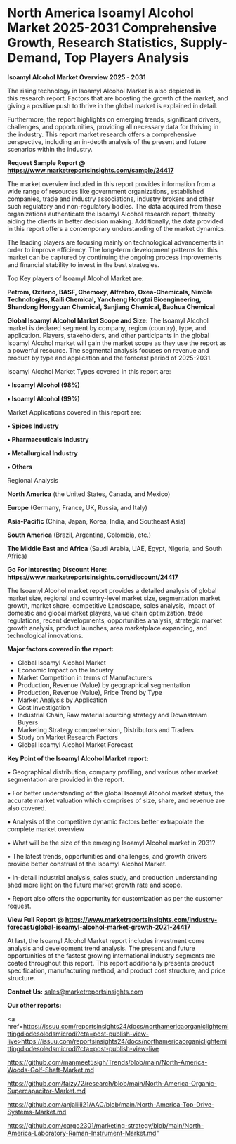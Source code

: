 # North America Isoamyl Alcohol Market 2025-2031 Comprehensive Growth, Research Statistics, Supply-Demand,  Top Players Analysis

<Strong> Isoamyl Alcohol Market Overview 2025 - 2031</strong>

The rising technology in Isoamyl Alcohol Market is also depicted in this research report. Factors that are boosting the growth of the market, and giving a positive push to thrive in the global market is explained in detail.

Furthermore, the report highlights on emerging trends, significant drivers, challenges, and opportunities, providing all necessary data for thriving in the industry. This report market research offers a comprehensive perspective, including an in-depth analysis of the present and future scenarios within the industry.

<strong>Request Sample Report @ <a href=https://www.marketreportsinsights.com/sample/24417>https://www.marketreportsinsights.com/sample/24417</a></strong>

The market overview included in this report provides information from a wide range of resources like government organizations, established companies, trade and industry associations, industry brokers and other such regulatory and non-regulatory bodies. The data acquired from these organizations authenticate the Isoamyl Alcohol research report, thereby aiding the clients in better decision making. Additionally, the data provided in this report offers a contemporary understanding of the market dynamics.

The leading players are focusing mainly on technological advancements in order to improve efficiency. The long-term development patterns for this market can be captured by continuing the ongoing process improvements and financial stability to invest in the best strategies.

Top Key players of Isoamyl Alcohol Market are:

<strong>Petrom, Oxiteno, BASF, Chemoxy, Alfrebro, Oxea-Chemicals, Nimble Technologies, Kaili Chemical, Yancheng Hongtai Bioengineering, Shandong Hongyuan Chemical, Sanjiang Chemical, Baohua Chemical</strong>

<strong><b>Global Isoamyl Alcohol Market Scope and Size:</b></strong>
The Isoamyl Alcohol market is declared segment by company, region (country), type, and application. Players, stakeholders, and other participants in the global Isoamyl Alcohol market will gain the market scope as they use the report as a powerful resource. The segmental analysis focuses on revenue and product by type and application and the forecast period of 2025-2031.

Isoamyl Alcohol Market Types covered in this report are:

<strong>• Isoamyl Alcohol (98%)

• Isoamyl Alcohol (99%)</strong>

Market Applications covered in this report are:

<strong>• Spices Industry

• Pharmaceuticals Industry

• Metallurgical Industry

• Others</strong> 

Regional Analysis

<strong>North America</strong> (the United States, Canada, and Mexico)

<strong>Europe</strong> (Germany, France, UK, Russia, and Italy)

<strong>Asia-Pacific</strong> (China, Japan, Korea, India, and Southeast Asia)

<strong>South America</strong> (Brazil, Argentina, Colombia, etc.)

<strong>The Middle East and Africa</strong> (Saudi Arabia, UAE, Egypt, Nigeria, and South Africa)

<strong>Go For Interesting Discount Here: <a href=https://www.marketreportsinsights.com/discount/24417>https://www.marketreportsinsights.com/discount/24417</a></strong>

The Isoamyl Alcohol market report provides a detailed analysis of global market size, regional and country-level market size, segmentation market growth, market share, competitive Landscape, sales analysis, impact of domestic and global market players, value chain optimization, trade regulations, recent developments, opportunities analysis, strategic market growth analysis, product launches, area marketplace expanding, and technological innovations.

<strong><b>Major factors covered in the report:</b></strong>
<ul>
  <li>Global Isoamyl Alcohol Market </li>
  <li>Economic Impact on the Industry</li>
  <li>Market Competition in terms of Manufacturers</li>
  <li>Production, Revenue (Value) by geographical segmentation</li>
  <li>Production, Revenue (Value), Price Trend by Type</li>
  <li>Market Analysis by Application</li>
  <li>Cost Investigation</li>
  <li>Industrial Chain, Raw material sourcing strategy and Downstream Buyers</li>
  <li>Marketing Strategy comprehension, Distributors and Traders</li>
  <li>Study on Market Research Factors</li>
  <li>Global Isoamyl Alcohol Market Forecast</li>
</ul>

<strong><b>Key Point of the Isoamyl Alcohol Market report:</b></strong>

• Geographical distribution, company profiling, and various other market segmentation are provided in the report.

• For better understanding of the global Isoamyl Alcohol market status, the accurate market valuation which comprises of size, share, and revenue are also covered.

• Analysis of the competitive dynamic factors better extrapolate the complete market overview

• What will be the size of the emerging Isoamyl Alcohol market in 2031?

• The latest trends, opportunities and challenges, and growth drivers provide better construal of the Isoamyl Alcohol Market.

• In-detail industrial analysis, sales study, and production understanding shed more light on the future market growth rate and scope.

• Report also offers the opportunity for customization as per the customer request.

<strong><b>View Full Report @ <a href=https://www.marketreportsinsights.com/industry-forecast/global-isoamyl-alcohol-market-growth-2021-24417>https://www.marketreportsinsights.com/industry-forecast/global-isoamyl-alcohol-market-growth-2021-24417</a></b></strong>


At last, the Isoamyl Alcohol Market report includes investment come analysis and development trend analysis. The present and future opportunities of the fastest growing international industry segments are coated throughout this report. This report additionally presents product specification, manufacturing method, and product cost structure, and price structure.

<strong>Contact Us:</strong>
sales@marketreportsinsights.com

<strong>Our other reports:</strong>

<a href=https://issuu.com/reportsinsights24/docs/northamericaorganiclightemittingdiodesoledsmicrodi?cta=post-publish-view-live>https://issuu.com/reportsinsights24/docs/northamericaorganiclightemittingdiodesoledsmicrodi?cta=post-publish-view-live</a>

<a href=https://github.com/manmeet5sigh/Trends/blob/main/North-America-Woods-Golf-Shaft-Market.md>https://github.com/manmeet5sigh/Trends/blob/main/North-America-Woods-Golf-Shaft-Market.md</a>

<a href=https://github.com/faizy72/research/blob/main/North-America-Organic-Supercapacitor-Market.md>https://github.com/faizy72/research/blob/main/North-America-Organic-Supercapacitor-Market.md</a>

<a href=https://github.com/anjaliiii21/AAC/blob/main/North-America-Top-Drive-Systems-Market.md>https://github.com/anjaliiii21/AAC/blob/main/North-America-Top-Drive-Systems-Market.md</a>

<a href=https://github.com/cargo2301/marketing-strategy/blob/main/North-America-Laboratory-Raman-Instrument-Market.md>https://github.com/cargo2301/marketing-strategy/blob/main/North-America-Laboratory-Raman-Instrument-Market.md</a>"

